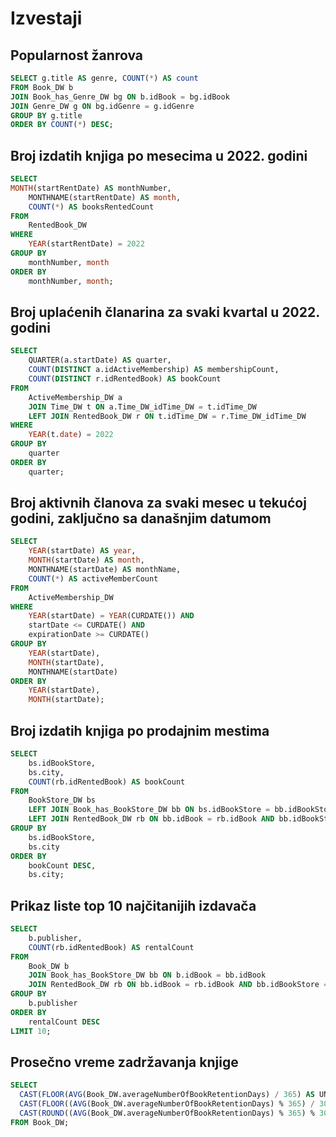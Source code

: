 # Izvestaji

## Popularnost žanrova

```sql
SELECT g.title AS genre, COUNT(*) AS count
FROM Book_DW b
JOIN Book_has_Genre_DW bg ON b.idBook = bg.idBook
JOIN Genre_DW g ON bg.idGenre = g.idGenre
GROUP BY g.title
ORDER BY COUNT(*) DESC;
```

## Broj izdatih knjiga po mesecima u 2022. godini

```sql
SELECT
MONTH(startRentDate) AS monthNumber,
    MONTHNAME(startRentDate) AS month,
    COUNT(*) AS booksRentedCount
FROM
    RentedBook_DW
WHERE
    YEAR(startRentDate) = 2022
GROUP BY
    monthNumber, month
ORDER BY
    monthNumber, month;
```

## Broj uplaćenih članarina za svaki kvartal u 2022. godini

```sql
SELECT
    QUARTER(a.startDate) AS quarter,
    COUNT(DISTINCT a.idActiveMembership) AS membershipCount,
    COUNT(DISTINCT r.idRentedBook) AS bookCount
FROM
    ActiveMembership_DW a
    JOIN Time_DW t ON a.Time_DW_idTime_DW = t.idTime_DW
    LEFT JOIN RentedBook_DW r ON t.idTime_DW = r.Time_DW_idTime_DW
WHERE
    YEAR(t.date) = 2022
GROUP BY
    quarter
ORDER BY
    quarter;
```

## Broj aktivnih članova za svaki mesec u tekućoj godini, zaključno sa današnjim datumom

```sql
SELECT
    YEAR(startDate) AS year,
    MONTH(startDate) AS month,
    MONTHNAME(startDate) AS monthName,
    COUNT(*) AS activeMemberCount
FROM
    ActiveMembership_DW
WHERE
    YEAR(startDate) = YEAR(CURDATE()) AND
    startDate <= CURDATE() AND
    expirationDate >= CURDATE()
GROUP BY
    YEAR(startDate),
    MONTH(startDate),
    MONTHNAME(startDate)
ORDER BY
    YEAR(startDate),
    MONTH(startDate);
```

## Broj izdatih knjiga po prodajnim mestima

```sql
SELECT
    bs.idBookStore,
    bs.city,
    COUNT(rb.idRentedBook) AS bookCount
FROM
    BookStore_DW bs
    LEFT JOIN Book_has_BookStore_DW bb ON bs.idBookStore = bb.idBookStore
    LEFT JOIN RentedBook_DW rb ON bb.idBook = rb.idBook AND bb.idBookStore = rb.idBookStore
GROUP BY
    bs.idBookStore,
    bs.city
ORDER BY
    bookCount DESC,
    bs.city;
```

## Prikaz liste top 10 najčitanijih izdavača

```sql
SELECT
    b.publisher,
    COUNT(rb.idRentedBook) AS rentalCount
FROM
    Book_DW b
    JOIN Book_has_BookStore_DW bb ON b.idBook = bb.idBook
    JOIN RentedBook_DW rb ON bb.idBook = rb.idBook AND bb.idBookStore = rb.idBookStore
GROUP BY
    b.publisher
ORDER BY
    rentalCount DESC
LIMIT 10;
```

## Prosečno vreme zadržavanja knjige

```sql
SELECT
  CAST(FLOOR(AVG(Book_DW.averageNumberOfBookRetentionDays) / 365) AS UNSIGNED) AS broj_godina,
  CAST(FLOOR((AVG(Book_DW.averageNumberOfBookRetentionDays) % 365) / 30) AS UNSIGNED) AS broj_meseci,
  CAST(ROUND((AVG(Book_DW.averageNumberOfBookRetentionDays) % 365) % 30) AS UNSIGNED) AS broj_dana
FROM Book_DW;
```